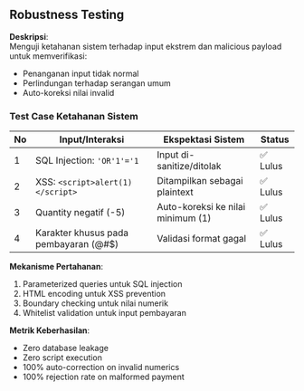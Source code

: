 ##  Robustness Testing

**Deskripsi**:  
Menguji ketahanan sistem terhadap input ekstrem dan malicious payload untuk memverifikasi:
- Penanganan input tidak normal
- Perlindungan terhadap serangan umum
- Auto-koreksi nilai invalid

### Test Case Ketahanan Sistem

| No | Input/Interaksi                     | Ekspektasi Sistem                     | Status   |
|----|-------------------------------------|----------------------------------------|----------|
| 1  | SQL Injection: `'OR'1'='1`          | Input di-sanitize/ditolak             | ✅ Lulus |
| 2  | XSS: `<script>alert(1)</script>`    | Ditampilkan sebagai plaintext         | ✅ Lulus |
| 3  | Quantity negatif (-5)               | Auto-koreksi ke nilai minimum (1)     | ✅ Lulus |
| 4  | Karakter khusus pada pembayaran (@#$)| Validasi format gagal                 | ✅ Lulus |

**Mekanisme Pertahanan**:
1. Parameterized queries untuk SQL injection
2. HTML encoding untuk XSS prevention
3. Boundary checking untuk nilai numerik
4. Whitelist validation untuk input pembayaran

**Metrik Keberhasilan**:
- Zero database leakage
- Zero script execution
- 100% auto-correction on invalid numerics
- 100% rejection rate on malformed payment
